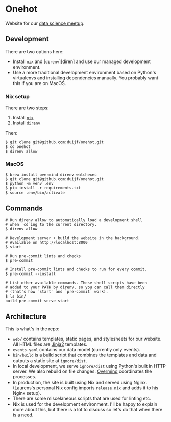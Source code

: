 # Onehot

Website for our [data science meetup][meetup].

 [meetup]:https://www.meetup.com/onehot-data-science-utrecht/

## Development

There are two options here:

 - Install [`nix`][nix] and [`direnv`][diren] and use our managed
   development environment.
 - Use a more traditional development environment based on Python's
   virtualenvs and installing dependencies manually. You probably want
   this if you are on MacOS.

### Nix setup

There are two steps:

 1. Install [`nix`][nix]
 1. Install [`direnv`][direnv]

Then:

```
$ git clone git@github.com:duijf/onehot.git
$ cd onehot
$ direnv allow
```

 [nix]:https://nixos.org/download.html
 [direnv]:https://direnv.net/#getting-started

### MacOS

```
$ brew install overmind direnv watchexec
$ git clone git@github.com:duijf/onehot.git
$ python -m venv .env
$ pip install -r requirements.txt
$ source .env/bin/activate
```

## Commands

```
# Run direnv allow to automatically load a development shell
# when `cd`ing to the current directory.
$ direnv allow

# Development server + build the website in the background.
# Available on http://localhost:8000
$ start

# Run pre-commit lints and checks
$ pre-commit

# Install pre-commit lints and checks to run for every commit.
$ pre-commit --install

# List other available commands. These shell scripts have been
# added to your PATH by direnv, so you can call them directly
# (that's how `start` and `pre-commit` work).
$ ls bin/
build pre-commit serve start

```

## Architecture

This is what's in the repo:

 - `web/` contains templates, static pages, and stylesheets for our
   website. All HTML files are [Jinja2][jinja2] templates.
 - `events.yaml` contains our data model (currently only events).
 - `bin/build` is a build script that combines the templates and data
   and outputs a static site at `ignore/dist`.
 - In local development, we serve `ignore/dist` using Python's built
   in HTTP server. We also rebuild on file changes. [Overmind][overmind]
   coordinates the processes.
 - In production, the site is built using Nix and served using Nginx.
   (Laurens's personal Nix config imports `release.nix` and adds it to
   his Nginx setup).
 - There are some miscelaneous scripts that are used for linting etc.
 - Nix is used for the development environment. I'll be happy to
   explain more about this, but there is a lot to discuss so let's do
   that when there is a need.

[jinja2]:https://jinja.palletsprojects.com/en/2.11.x/
[overmind]:https://github.com/DarthSim/overmind
